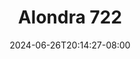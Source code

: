 --- 
title: "Alondra 722"
description: "nonton  video bokep Alondra 722  tele durasi panjang new"
date: 2024-06-26T20:14:27-08:00
file_code: "gmlhe6tdrvan"
draft: false
cover: "lmlfzm2v3iw8jg0t.jpg"
tags: ["Alondra", "bokep-indo", "bokep-viral", "bokep-ig"]
length: 1407
fld_id: "1483125"
foldername: "Alondra"
categories: ["Alondra"]
views: 0
---
